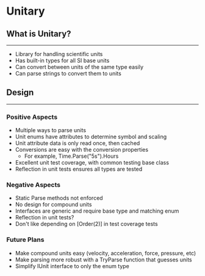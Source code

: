 # Unitary

## What is Unitary?
-------------------
+ Library for handling scientific units
+ Has built-in types for all SI base units
+ Can convert between units of the same type easily
+ Can parse strings to convert them to units

## Design
---------
### Positive Aspects
+ Multiple ways to parse units
+ Unit enums have attributes to determine symbol and scaling
+ Unit attribute data is only read once, then cached
+ Conversions are easy with the conversion properties
    + For example, Time.Parse("5s").Hours
+ Excellent unit test coverage, with common testing base class
+ Reflection in unit tests ensures all types are tested

### Negative Aspects
+ Static Parse methods not enforced
+ No design for compound units
+ Interfaces are generic and require base type and matching enum
+ Reflection in unit tests?
+ Don't like depending on [Order(2)] in test coverage tests

### Future Plans
+ Make compound units easy (velocity, acceleration, force, pressure, etc)
+ Make parsing more robust with a TryParse function that guesses units
+ Simplify IUnit interface to only the enum type
